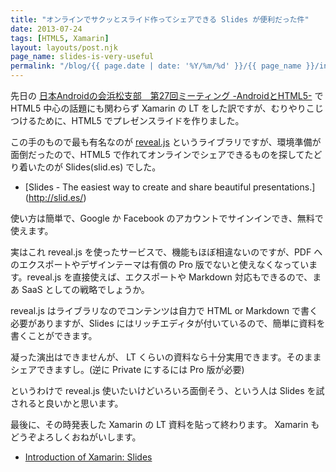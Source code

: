 ```yaml
---
title: "オンラインでサクッとスライド作ってシェアできる Slides が便利だった件"
date: 2013-07-24
tags: [HTML5, Xamarin]
layout: layouts/post.njk
page_name: slides-is-very-useful
permalink: "/blog/{{ page.date | date: '%Y/%m/%d' }}/{{ page_name }}/index.html"
---
```

先日の [日本Androidの会浜松支部　第27回ミーティング -AndroidとHTML5-](http://connpass.com/event/2847/) で HTML5 中心の話題にも関わらず Xamarin の LT をした訳ですが、むりやりこじつけるために、HTML5 でプレゼンスライドを作りました。
<!--more-->

この手のもので最も有名なのが [reveal.js](http://lab.hakim.se/reveal-js/) というライブラリですが、環境準備が面倒だったので、HTML5 で作れてオンラインでシェアできるものを探してたどり着いたのが Slides(slid.es) でした。

* [Slides - The easiest way to create and share beautiful presentations.] (http://slid.es/)

使い方は簡単で、Google か Facebook のアカウントでサインインでき、無料で使えます。

実はこれ reveal.js を使ったサービスで、機能もほぼ相違ないのですが、PDF へのエクスポートやデザインテーマは有償の Pro 版でないと使えなくなっています。reveal.js を直接使えば、エクスポートや Markdown 対応もできるので、まあ SaaS としての戦略でしょうか。

reveal.js はライブラリなのでコンテンツは自力で HTML or Markdown で書く必要がありますが、Slides にはリッチエディタが付いているので、簡単に資料を書くことができます。

凝った演出はできませんが、 LT くらいの資料なら十分実用できます。そのままシェアできますし。(逆に Private にするには Pro 版が必要)

というわけで reveal.js 使いたいけどいろいろ面倒そう、という人は Slides を試されると良いかと思います。

最後に、その時発表した Xamarin の LT 資料を貼って終わります。
Xamarin もどうぞよろしくおねがいします。

* [Introduction of Xamarin: Slides](http://slides.com/amay/intro_of_xamarin/embed)